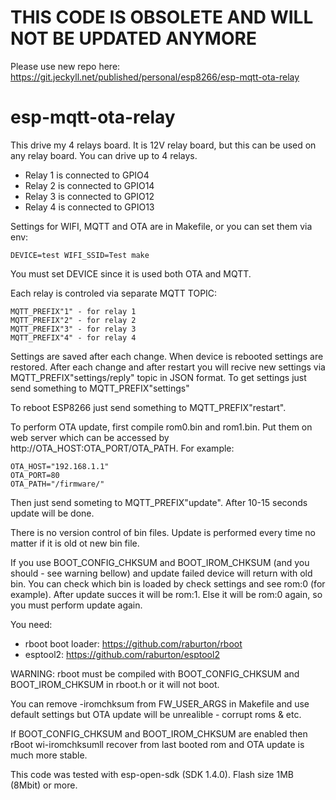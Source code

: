 # THIS CODE IS OBSOLETE AND WILL NOT BE UPDATED ANYMORE
Please use new repo here: https://git.jeckyll.net/published/personal/esp8266/esp-mqtt-ota-relay


# esp-mqtt-ota-relay

This drive my 4 relays board. It is 12V relay board, but this can be used on any relay board. You can drive up to 4 relays.

* Relay 1 is connected to GPIO4
* Relay 2 is connected to GPIO14
* Relay 3 is connected to GPIO12
* Relay 4 is connected to GPIO13

Settings for WIFI, MQTT and OTA are in Makefile, or you can set them via env:
```
DEVICE=test WIFI_SSID=Test make
```

You must set DEVICE since it is used both OTA and MQTT.

Each relay is controled via separate MQTT TOPIC:
```
MQTT_PREFIX"1" - for relay 1
MQTT_PREFIX"2" - for relay 2
MQTT_PREFIX"3" - for relay 3
MQTT_PREFIX"4" - for relay 4
```

Settings are saved after each change. When device is rebooted settings are restored. After each change and after restart you will recive new settings via MQTT_PREFIX"settings/reply" topic in JSON format. To get settings just send something to MQTT_PREFIX"settings"

To reboot ESP8266 just send something to MQTT_PREFIX"restart".

To perform OTA update, first compile rom0.bin and rom1.bin. Put them on web server which can be accessed by http://OTA_HOST:OTA_PORT/OTA_PATH. For example:

```
OTA_HOST="192.168.1.1"
OTA_PORT=80
OTA_PATH="/firmware/"
```

Then just send someting to MQTT_PREFIX"update". After 10-15 seconds update will be done.

There is no version control of bin files. Update is performed every time no matter if it is old ot new bin file.

If you use BOOT_CONFIG_CHKSUM and BOOT_IROM_CHKSUM (and you should - see warning bellow) and update failed device will return with old bin. You can check which bin is loaded by check settings and see rom:0 (for example). After update succes it will be rom:1. Else it will be rom:0 again, so you must perform update again.

You need:

* rboot boot loader: https://github.com/raburton/rboot
* esptool2: https://github.com/raburton/esptool2

WARNING: rboot must be compiled with BOOT_CONFIG_CHKSUM and BOOT_IROM_CHKSUM in rboot.h or it will not boot.

You can remove -iromchksum from FW_USER_ARGS in Makefile and use default settings but OTA update will be unrealible - corrupt roms & etc.

If BOOT_CONFIG_CHKSUM and BOOT_IROM_CHKSUM are enabled then rBoot wi-iromchksumll recover from last booted rom and OTA update is much more stable.

This code was tested with esp-open-sdk (SDK 1.4.0). Flash size 1MB (8Mbit) or more.

